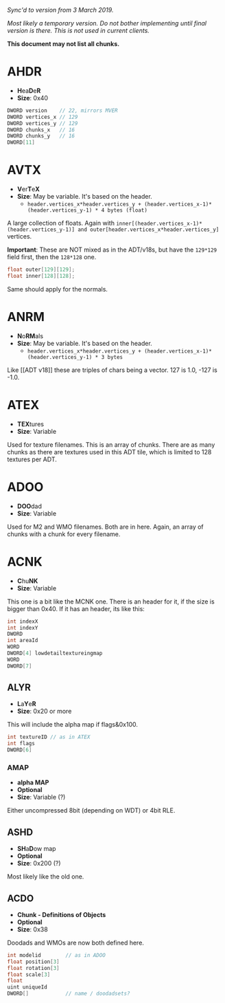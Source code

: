 _Sync'd to version from 3 March 2019._

_Most likely a temporary version. Do not bother implementing until final version is there. This is not used in current clients._

**This document may not list all chunks.**

# AHDR

- **H**ea**D**e**R**
- **Size**: 0x40

```cpp
DWORD version    // 22, mirrors MVER
DWORD vertices_x // 129
DWORD vertices_y // 129
DWORD chunks_x   // 16
DWORD chunks_y   // 16
DWORD[11]
```

# AVTX

- **V**er**T**e**X**
- **Size**: May be variable. It's based on the header. 
	- `header.vertices_x*header.vertices_y + (header.vertices_x-1)*(header.vertices_y-1) * 4 bytes (float)`

A large collection of floats. Again with `inner[(header.vertices_x-1)*(header.vertices_y-1)] and outer[header.vertices_x*header.vertices_y]` vertices.

**Important**: These are NOT mixed as in the ADT/v18s, but have the `129*129` field first, then the `128*128` one.

```cpp
float outer[129][129];
float inner[128][128];
```

Same should apply for the normals.

# ANRM

- **N**o**RM**als
- **Size**: May be variable. It's based on the header. 
	- `header.vertices_x*header.vertices_y + (header.vertices_x-1)*(header.vertices_y-1) * 3 bytes`

Like [[ADT v18]] these are triples of chars being a vector. 127 is 1.0, -127 is -1.0.

# ATEX

- **TEX**tures
- **Size**: Variable

Used for texture filenames. This is an array of chunks. There are as many chunks as there are textures used in this ADT tile, which is limited to 128 textures per ADT.

# ADOO

- **DOO**dad
- **Size**: Variable

Used for M2 and WMO filenames. Both are in here. Again, an array of chunks with a chunk for every filename.

# ACNK

- **C**hu**NK**
- **Size**: Variable

This one is a bit like the MCNK one. There is an header for it, if the size is bigger than 0x40. If it has an header, its like this:

```cpp
int indexX
int indexY
DWORD
int areaId
WORD
DWORD[4] lowdetailtextureingmap
WORD
DWORD[7]
```

## ALYR

- **L**a**Y**e**R**
- **Size**: 0x20 or more

This will include the alpha map if flags&0x100.

```cpp
int textureID // as in ATEX
int flags
DWORD[6]
```

### AMAP

- **alpha MAP**
- **Optional**
- **Size**: Variable (?)

Either uncompressed 8bit (depending on WDT) or 4bit RLE.

## ASHD

- **SH**a**D**ow map
- **Optional**
- **Size**: 0x200 (?)

Most likely like the old one.

## ACDO

- **Chunk - Definitions of Objects**
- **Optional**
- **Size**: 0x38

Doodads and WMOs are now both defined here.

```cpp
int modelid        // as in ADOO
float position[3]
float rotation[3]
float scale[3]
float
uint uniqueId
DWORD[]            // name / doodadsets?
```